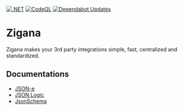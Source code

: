 [![.NET](https://github.com/Coreeple/zigana/actions/workflows/dotnet.yml/badge.svg)](https://github.com/Coreeple/zigana/actions/workflows/dotnet.yml)
[![CodeQL](https://github.com/Coreeple/zigana/actions/workflows/github-code-scanning/codeql/badge.svg)](https://github.com/Coreeple/zigana/actions/workflows/github-code-scanning/codeql)
[![Dependabot Updates](https://github.com/Coreeple/zigana/actions/workflows/dependabot/dependabot-updates/badge.svg)](https://github.com/Coreeple/zigana/actions/workflows/dependabot/dependabot-updates)

# Zigana

Zigana makes your 3rd party integrations simple, fast, centralized and standardized.

## Documentations

* [JSON-e](https://docs.json-everything.net/json-e/basics/)
* [JSON Logic](https://docs.json-everything.net/logic/basics/)
* [JsonSchema](https://docs.json-everything.net/schema/basics/)
